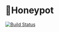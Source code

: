 # 🍯Honeypot
[![Build Status](https://travis-ci.org/cpe305/fall2016-project-JuicyPasta.svg?branch=master)](https://travis-ci.org/cpe305/fall2016-project-JuicyPasta)
